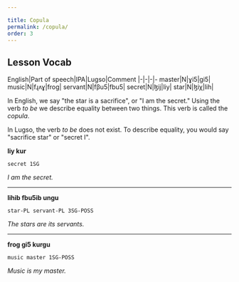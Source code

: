 ```yaml
---

title: Copula
permalink: /copula/
order: 3
---
```


## Lesson Vocab

English|Part of speech|IPA|Lugso|Comment
|-|-|-|-
master|N|ɣi5|gi5|
music|N|fɻʌɣ|frog|
servant|N|fβu5|fbu5|
secret|N|ɮij|liy|
star|N|ɮiχ|lih|

In English, we say "the star is a sacrifice", or "I am the secret." Using the verb _to be_ we describe equality between two things. This verb is called the _copula_.

In Lugso, the verb _to be_ does not exist. To describe equality, you would say "sacrifice star" or "secret I".

**liy kur**

`secret 1SG`

_I am the secret._

---

**lihib fbu5ib ungu**

`star-PL servant-PL 3SG-POSS`

_The stars are its servants._

---

**frog gi5 kurgu**

`music master 1SG-POSS`

_Music is my master._
